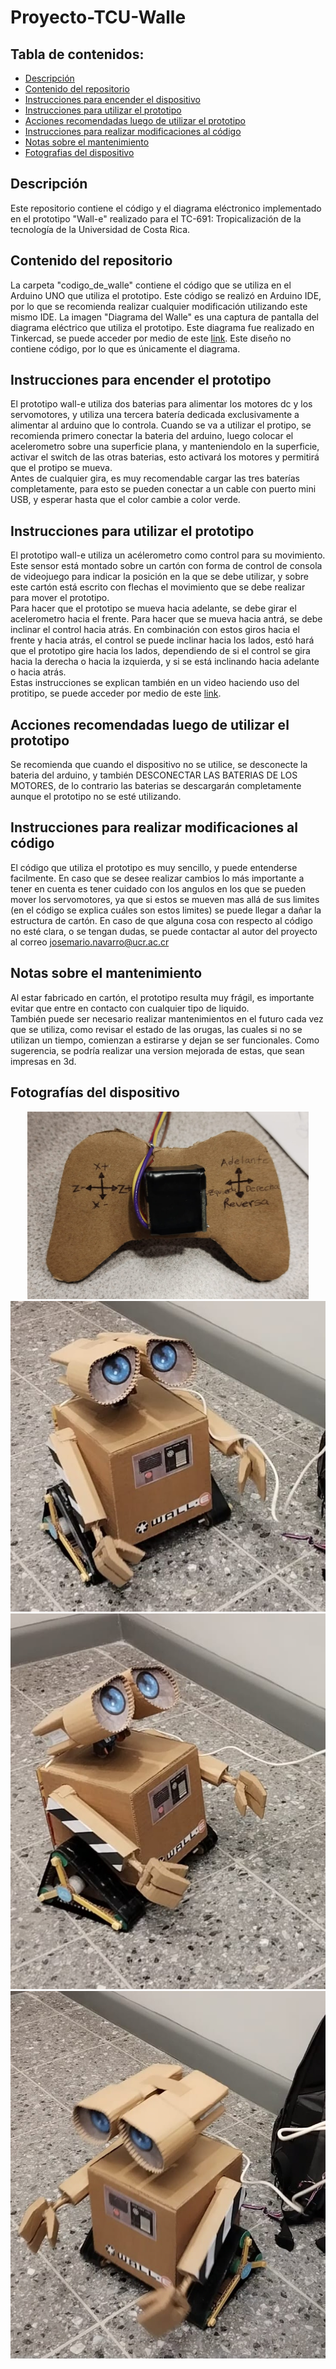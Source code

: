 # Proyecto-TCU-Walle
## Tabla de contenidos:

- [Descripción](#descripción)
- [Contenido del repositorio](#contenido-del-repositorio)
- [Instrucciones para encender el dispositivo](#instrucciones-para-encender-el-prototipo)
- [Instrucciones para utilizar el prototipo](#instrucciones-para-utilizar-el-prototipo)
- [Acciones recomendadas luego de utilizar el prototipo](#acciones-recomendadas-luego-de-utilizar-el-prototipo)
- [Instrucciones para realizar modificaciones al código](#instrucciones-para-realizar-modificaciones-al-código)
- [Notas sobre el mantenimiento](#notas-sobre-el-mantenimiento)
- [Fotografias del dispositivo](#fotografías-del-dispositivo)

## Descripción
Este repositorio contiene el código y el diagrama eléctronico implementado en el prototipo "Wall-e" realizado para el TC-691: Tropicalización de la tecnología de la Universidad de Costa Rica.

## Contenido del repositorio
La carpeta "codigo_de_walle" contiene el código que se utiliza en el Arduino UNO que utiliza el prototipo. Este código se realizó en Arduino IDE, por lo que se recomienda realizar cualquier modificación utilizando este mismo IDE.
La imagen "Diagrama del Walle" es una captura de pantalla del diagrama eléctrico que utiliza el prototipo. Este diagrama fue realizado en Tinkercad, se puede acceder por medio de este [link](https://www.tinkercad.com/things/7Rk4uLrkQ7N-dazzling-krunk-elzing/editel?returnTo=https%3A%2F%2Fwww.tinkercad.com%2Fdashboard&sharecode=8nwAPvhacpUmtkSRFdSvu5vPRoAT0Ql_esmfhcNviRY). Este diseño no contiene código, por lo que es únicamente el diagrama.

## Instrucciones para encender el prototipo
El prototipo wall-e utiliza dos baterias para alimentar los motores dc y los servomotores, y utiliza una tercera batería dedicada exclusivamente a alimentar al arduino que lo controla. Cuando se va a utilizar el protipo, se recomienda primero conectar la bateria del arduino, luego colocar el acelerometro sobre una superficie plana, y manteniendolo en la superficie, activar el switch de las otras baterias, esto activará los motores y permitirá que el protipo se mueva.  
Antes de cualquier gira, es muy recomendable cargar las tres baterías completamente, para esto se pueden conectar a un cable con puerto mini USB, y esperar hasta que el color cambie a color verde.

## Instrucciones para utilizar el prototipo
El prototipo wall-e utiliza un acélerometro como control para su movimiento. Este sensor está montado sobre un cartón con forma de control de consola de videojuego para indicar la posición en la que se debe utilizar, y sobre este cartón está escrito con flechas el movimiento que se debe realizar para mover el prototipo.  
Para hacer que el prototipo se mueva hacia adelante, se debe girar el acelerometro hacia el frente. Para hacer que se mueva hacia antrá, se debe inclinar el control hacia atrás. En combinación con estos giros hacia el frente y hacia atrás, el control se puede inclinar hacia los lados, estó hará que el prototipo gire hacia los lados, dependiendo de si el control se gira hacia la derecha o hacia la izquierda, y si se está inclinando hacia adelante o hacia atrás.  
Estas instrucciones se explican también en un video haciendo uso del protitipo, se puede acceder por medio de este [link](https://youtu.be/OO7-eh5WjbY).

## Acciones recomendadas luego de utilizar el prototipo
Se recomienda que cuando el dispositivo no se utilice, se desconecte la bateria del arduino, y también DESCONECTAR LAS BATERIAS DE LOS MOTORES, de lo contrario las baterias se descargarán completamente aunque el prototipo no se esté utilizando.

## Instrucciones para realizar modificaciones al código
El código que utiliza el prototipo es muy sencillo, y puede entenderse facilmente. En caso que se desee realizar cambios lo más importante a tener en cuenta es tener cuidado con los angulos en los que se pueden mover los servomotores, ya que si estos se mueven mas allá de sus limites (en el código se explica cuáles son estos limites) se puede llegar a dañar la estructura de cartón. En caso de que alguna cosa con respecto al código no esté clara, o se tengan dudas, se puede contactar al autor del proyecto al correo josemario.navarro@ucr.ac.cr

## Notas sobre el mantenimiento
Al estar fabricado en cartón, el prototipo resulta muy frágil, es importante evitar que entre en contacto con cualquier tipo de liquido.  
También puede ser necesario realizar mantenimientos en el futuro cada vez que se utiliza, como revisar el estado de las orugas, las cuales si no se utilizan un tiempo, comienzan a estirarse y dejan se ser funcionales. Como sugerencia, se podría realizar una version mejorada de estas, que sean impresas en 3d. 

## Fotografías del dispositivo
<div style="text-align: center;">
    <img src="imagenes/controlwalle.jpg" alt="Control del prototipo" width="450" height="300" >
</div>

<div style="text-align: center;">
    <img src="imagenes/walle.jpg" alt="Control del prototipo" >
</div>

<div style="text-align: center;">
    <img src="imagenes/walle1.jpg" alt="Control del prototipo"  >
</div>

<div style="text-align: center;">
    <img src="imagenes/walle2.jpg" alt="Control del prototipo">
</div>

